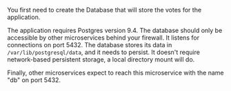 You first need to create the Database that will store the votes for the application.

The application requires Postgres version 9.4. The database should only be accessible by other microservices behind your firewall. It listens for connections on port 5432. The database stores its data in `/var/lib/postgresql/data`, and it needs to persist. It doesn't require network-based persistent storage, a local directory mount will do.

Finally, other microservices expect to reach this microservice with the name "db" on port 5432.